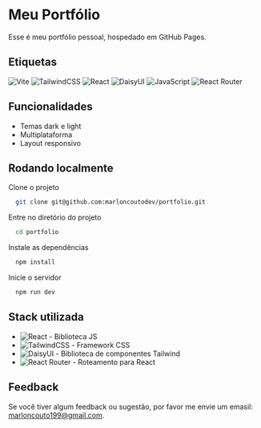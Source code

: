 # Meu Portfólio

Esse é meu portfólio pessoal, hospedado em GitHub Pages.

## Etiquetas

![Vite](https://img.shields.io/badge/vite-%23646CFF.svg?style=for-the-badge&logo=vite&logoColor=white)
![TailwindCSS](https://img.shields.io/badge/tailwindcss-%2338B2AC.svg?style=for-the-badge&logo=tailwind-css&logoColor=white)
![React](https://img.shields.io/badge/react-%2320232a.svg?style=for-the-badge&logo=react&logoColor=%2361DAFB)
![DaisyUI](https://img.shields.io/badge/daisyui-5A0EF8?style=for-the-badge&logo=daisyui&logoColor=white)
![JavaScript](https://img.shields.io/badge/javascript-%23323330.svg?style=for-the-badge&logo=javascript&logoColor=%23F7DF1E)
![React Router](https://img.shields.io/badge/React_Router-CA4245?style=for-the-badge&logo=react-router&logoColor=white)

## Funcionalidades

- Temas dark e light
- Multiplataforma
- Layout responsivo

## Rodando localmente

Clone o projeto

```bash
  git clone git@github.com:marloncoutodev/portfolio.git
```

Entre no diretório do projeto

```bash
  cd portfolio
```

Instale as dependências

```bash
  npm install
```

Inicie o servidor

```bash
  npm run dev
```

## Stack utilizada

- ![React](https://react.dev/) - Biblioteca JS
- ![TailwindCSS](https://tailwindcss.com/) - Framework CSS
- ![DaisyUI](https://daisyui.com/) - Biblioteca de componentes Tailwind
- ![React Router](https://reactrouter.com/en/main) - Roteamento para React

## Feedback

Se você tiver algum feedback ou sugestão, por favor me envie um emasil: marloncouto199@gmail.com.

